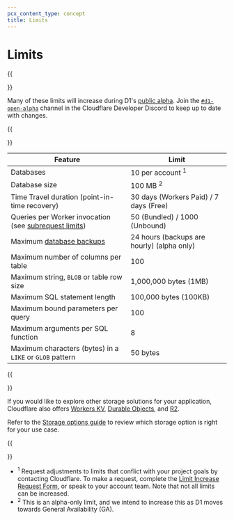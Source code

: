 ```yaml
---
pcx_content_type: concept
title: Limits
---
```


# Limits

{{<Aside type="note" heading="D1 is currently in alpha">}}

Many of these limits will increase during D1's [public alpha](/workers/platform/betas/). Join the [`#d1-open-alpha`](https://discord.gg/rrZXVVcKQF) channel in the Cloudflare Developer Discord to keep up to date with changes.

{{</Aside>}}

| Feature                                            | Limit                                        |
| -------------------------------------------------- | -------------------------------------------- | 
| Databases                                          | 10 per account <sup>1</sup>                  |
| Database size                                      | 100 MB <sup>2</sup>                          |
| Time Travel duration (point-in-time recovery)      | 30 days (Workers Paid) / 7 days (Free)       |
| Queries per Worker invocation (see [subrequest limits](/workers/platform/limits/#how-many-subrequests-can-i-make))                      | 50 (Bundled) / 1000 (Unbound)
| Maximum [database backups](/d1/learning/backups/)  | 24 hours (backups are hourly) (alpha only)   |
| Maximum number of columns per table                | 100                                          |
| Maximum string, `BLOB` or table row size           | 1,000,000 bytes (1MB)                        |
| Maximum SQL statement length                       | 100,000 bytes (100KB)                        |
| Maximum bound parameters per query                 | 100                                          |
| Maximum arguments per SQL function                 | 8                                            |
| Maximum characters (bytes) in a `LIKE` or `GLOB` pattern | 50 bytes |

{{<Aside type="note">}}

If you would like to explore other storage solutions for your application, Cloudflare also offers [Workers KV](/workers/runtime-apis/kv/), [Durable Objects](/workers/runtime-apis/durable-objects/), and [R2](/r2/get-started/). 

Refer to the [Storage options guide](/workers/platform/storage-options/) to review which storage option is right for your use case.

{{</Aside>}}

* <sup>1</sup> Request adjustments to limits that conflict with your project goals by contacting Cloudflare. To make a request, complete the [Limit Increase Request Form](https://docs.google.com/forms/d/e/1FAIpQLSd_fwAVOboH9SlutMonzbhCxuuuOmiU1L_I5O2CFbXf_XXMRg/viewform), or speak to your account team. Note that not all limits can be increased.
* <sup>2</sup> This is an alpha-only limit, and we intend to increase this as D1 moves towards General Availability (GA).
